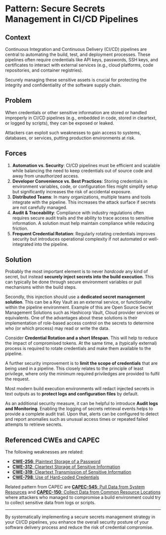 # Pattern: Secure Secrets Management in CI/CD Pipelines

## Context
Continuous Integration and Continuous Delivery (CI/CD) pipelines are central to automating the build, test, and deployment processes. These pipelines often require credentials like API keys, passwords, SSH keys, and certificates to interact with external services (e.g., cloud platforms, code repositories, and container registries). 

Securely managing these sensitive assets is crucial for protecting the integrity and confidentiality of the software supply chain.

## Problem

When credentials or other sensitive information are stored or handled improperly in CI/CD pipelines (e.g., embedded in code, stored in cleartext, or logged by scripts), they can be exposed or leaked.

Attackers can exploit such weaknesses to gain access to systems, databases, or services, putting production environments at risk.

## Forces
1. **Automation vs. Security**: CI/CD pipelines must be efficient and scalable while balancing the need to keep credentials out of source code and away from unauthorized access.  
2. **Developer Convenience vs. Best Practices**: Storing credentials in environment variables, code, or configuration files might simplify setup but significantly increases the risk of accidental exposure.  
3. **Distributed Teams**: In many organizations, multiple teams and tools integrate with the pipeline. This increases the attack surface if secrets are not carefully managed.  
4. **Audit & Traceability**: Compliance with industry regulations often requires secure audit trails and the ability to trace access to sensitive information. A solution must help maintain compliance while reducing friction.  
5. **Frequent Credential Rotation**: Regularly rotating credentials improves security but introduces operational complexity if not automated or well-integrated into the pipeline.

## Solution

Probably the most important element is to never *hardcode* any kind of secret, but instead **securely inject secrets into the build execution**. This can typically be done through secure environment variables or pull mechanisms within the build steps.

Secondly, this injection should use a **dedicated secret management solution**. This can be a Key Vault as an external service, or functionality within the pipeline environment. Example of this are Open Source Secret Management Solutions such as Hashicorp Vault, Cloud provider services or equivalents. One of the advantages about these solutions is their implementation of role-based access control on the secrets to determine who (or which process) may read or write the data.

Consider **Credential Rotation and a short lifespan**. This will help to reduce the impact of compromised tokens. At the same time, a (typically external) process is required to rotate credentials and make them available to the pipeline.

A further security improvement is to **limit the scope of credentials** that are being used in a pipeline. This closely relates to the principle of least privilege, where only the minimum required priviledges are provided to fulfil the request.

Most modern build execution environments will redact injected secrets in text outputs as to **protect logs and configuration files** by default.  

As an additional security measure, it can be helpful to introduce **Audit logs and Monitoring**. Enabling the logging of secrets retrieval events helps to provide a complete audit trail. Upon that, alerts can be configured to detect and report anomalies such as unusual access times or repeated failed attempts to retrieve secrets. 

## Referenced CWEs and CAPEC

The following weaknesses are related:

- [**CWE-256**: Plaintext Storage of a Password](https://cwe.mitre.org/data/definitions/256.html)  
- [**CWE-312**: Cleartext Storage of Sensitive Information](https://cwe.mitre.org/data/definitions/312.html)  
- [**CWE-319**: Cleartext Transmission of Sensitive Information](https://cwe.mitre.org/data/definitions/319.html)  
- [**CWE-798**: Use of Hard-coded Credentials](https://cwe.mitre.org/data/definitions/798.html)  

Related pattern from CAPEC are [**CAPEC-545**: Pull Data from System Resources](https://capec.mitre.org/data/definitions/545.html) and [**CAPEC-150**: Collect Data from Common Resource Locations](https://capec.mitre.org/data/definitions/150.html) where attackers who managed to compromise a build environment could try to collect sensitive data from logs or scripts.

---

By systematically implementing a secure secrets management strategy in your CI/CD pipelines, you enhance the overall security posture of your software delivery process and reduce the risk of credential compromise.
